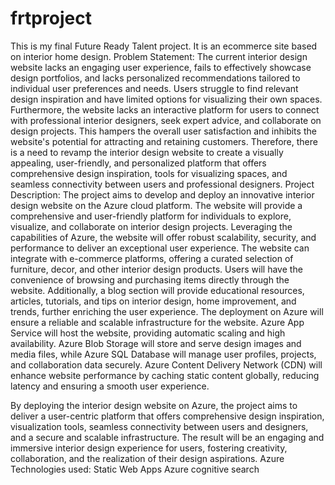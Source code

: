 # frtproject
This is my final Future Ready Talent project. It is an ecommerce site based on interior home design.
Problem Statement:
The current interior design website lacks an engaging user experience, fails to effectively showcase design portfolios, and lacks personalized recommendations tailored to individual user preferences and needs. Users struggle to find relevant design inspiration and have limited options for visualizing their own spaces. Furthermore, the website lacks an interactive platform for users to connect with professional interior designers, seek expert advice, and collaborate on design projects. This hampers the overall user satisfaction and inhibits the website's potential for attracting and retaining customers. Therefore, there is a need to revamp the interior design website to create a visually appealing, user-friendly, and personalized platform that offers comprehensive design inspiration, tools for visualizing spaces, and seamless connectivity between users and professional designers.
Project Description:
The project aims to develop and deploy an innovative interior design website on the Azure cloud platform. The website will provide a comprehensive and user-friendly platform for individuals to explore, visualize, and collaborate on interior design projects. Leveraging the capabilities of Azure, the website will offer robust scalability, security, and performance to deliver an exceptional user experience.
The website can integrate with e-commerce platforms, offering a curated selection of furniture, decor, and other interior design products. Users will have the convenience of browsing and purchasing items directly through the website.
Additionally, a blog section will provide educational resources, articles, tutorials, and tips on interior design, home improvement, and trends, further enriching the user experience.
The deployment on Azure will ensure a reliable and scalable infrastructure for the website. Azure App Service will host the website, providing automatic scaling and high availability. Azure Blob Storage will store and serve design images and media files, while Azure SQL Database will manage user profiles, projects, and collaboration data securely. Azure Content Delivery Network (CDN) will enhance website performance by caching static content globally, reducing latency and ensuring a smooth user experience.

By deploying the interior design website on Azure, the project aims to deliver a user-centric platform that offers comprehensive design inspiration, visualization tools, seamless connectivity between users and designers, and a secure and scalable infrastructure. The result will be an engaging and immersive interior design experience for users, fostering creativity, collaboration, and the realization of their design aspirations.
Azure Technologies used:
Static Web Apps
Azure cognitive search

